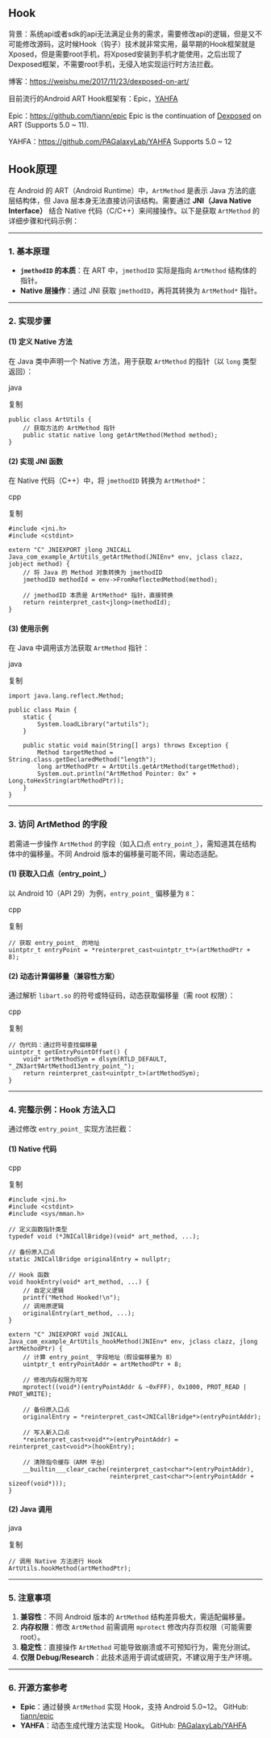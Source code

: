 ## Hook

背景：系统api或者sdk的api无法满足业务的需求，需要修改api的逻辑，但是又不可能修改源码，这时候Hook（钩子）技术就非常实用，最早期的Hook框架就是Xposed，但是需要root手机，将Xposed安装到手机才能使用，之后出现了Dexposed框架，不需要root手机，无侵入地实现运行时方法拦截。

博客：https://weishu.me/2017/11/23/dexposed-on-art/

目前流行的Android ART Hook框架有：Epic，[YAHFA](http://rk700.github.io/2017/03/30/YAHFA-introduction/)

Epic：https://github.com/tiann/epic  Epic is the continuation of [Dexposed](https://github.com/alibaba/dexposed) on ART (Supports 5.0 ~ 11).

YAHFA：https://github.com/PAGalaxyLab/YAHFA  Supports 5.0 ~ 12



## Hook原理

在 Android 的 ART（Android Runtime）中，`ArtMethod` 是表示 Java 方法的底层结构体，但 Java 层本身无法直接访问该结构。需要通过 **JNI（Java Native Interface）** 结合 Native 代码（C/C++）来间接操作。以下是获取 `ArtMethod` 的详细步骤和代码示例：

------

### **1. 基本原理**

- **`jmethodID` 的本质**：在 ART 中，`jmethodID` 实际是指向 `ArtMethod` 结构体的指针。
- **Native 层操作**：通过 JNI 获取 `jmethodID`，再将其转换为 `ArtMethod*` 指针。

------

### **2. 实现步骤**

#### **(1) 定义 Native 方法**

在 Java 类中声明一个 Native 方法，用于获取 `ArtMethod` 的指针（以 `long` 类型返回）：

java

复制

```
public class ArtUtils {
    // 获取方法的 ArtMethod 指针
    public static native long getArtMethod(Method method);
}
```

#### **(2) 实现 JNI 函数**

在 Native 代码（C++）中，将 `jmethodID` 转换为 `ArtMethod*`：

cpp

复制

```
#include <jni.h>
#include <cstdint>

extern "C" JNIEXPORT jlong JNICALL
Java_com_example_ArtUtils_getArtMethod(JNIEnv* env, jclass clazz, jobject method) {
    // 将 Java 的 Method 对象转换为 jmethodID
    jmethodID methodId = env->FromReflectedMethod(method);
    
    // jmethodID 本质是 ArtMethod* 指针，直接转换
    return reinterpret_cast<jlong>(methodId);
}
```

#### **(3) 使用示例**

在 Java 中调用该方法获取 `ArtMethod` 指针：

java

复制

```
import java.lang.reflect.Method;

public class Main {
    static {
        System.loadLibrary("artutils");
    }

    public static void main(String[] args) throws Exception {
        Method targetMethod = String.class.getDeclaredMethod("length");
        long artMethodPtr = ArtUtils.getArtMethod(targetMethod);
        System.out.println("ArtMethod Pointer: 0x" + Long.toHexString(artMethodPtr));
    }
}
```

------

### **3. 访问 ArtMethod 的字段**

若需进一步操作 `ArtMethod` 的字段（如入口点 `entry_point_`），需知道其在结构体中的偏移量。不同 Android 版本的偏移量可能不同，需动态适配。

#### **(1) 获取入口点（entry_point_）**

以 Android 10（API 29）为例，`entry_point_` 偏移量为 `8`：

cpp

复制

```
// 获取 entry_point_ 的地址
uintptr_t entryPoint = *reinterpret_cast<uintptr_t*>(artMethodPtr + 8);
```

#### **(2) 动态计算偏移量（兼容性方案）**

通过解析 `libart.so` 的符号或特征码，动态获取偏移量（需 root 权限）：

cpp

复制

```
// 伪代码：通过符号查找偏移量
uintptr_t getEntryPointOffset() {
    void* artMethodSym = dlsym(RTLD_DEFAULT, "_ZN3art9ArtMethod13entry_point_");
    return reinterpret_cast<uintptr_t>(artMethodSym);
}
```

------

### **4. 完整示例：Hook 方法入口**

通过修改 `entry_point_` 实现方法拦截：

#### **(1) Native 代码**

cpp

复制

```
#include <jni.h>
#include <cstdint>
#include <sys/mman.h>

// 定义函数指针类型
typedef void (*JNICallBridge)(void* art_method, ...);

// 备份原入口点
static JNICallBridge originalEntry = nullptr;

// Hook 函数
void hookEntry(void* art_method, ...) {
    // 自定义逻辑
    printf("Method Hooked!\n");
    // 调用原逻辑
    originalEntry(art_method, ...);
}

extern "C" JNIEXPORT void JNICALL
Java_com_example_ArtUtils_hookMethod(JNIEnv* env, jclass clazz, jlong artMethodPtr) {
    // 计算 entry_point_ 字段地址（假设偏移量为 8）
    uintptr_t entryPointAddr = artMethodPtr + 8;
    
    // 修改内存权限为可写
    mprotect((void*)(entryPointAddr & ~0xFFF), 0x1000, PROT_READ | PROT_WRITE);
    
    // 备份原入口点
    originalEntry = *reinterpret_cast<JNICallBridge*>(entryPointAddr);
    
    // 写入新入口点
    *reinterpret_cast<void**>(entryPointAddr) = reinterpret_cast<void*>(hookEntry);
    
    // 清除指令缓存（ARM 平台）
    __builtin___clear_cache(reinterpret_cast<char*>(entryPointAddr), 
                            reinterpret_cast<char*>(entryPointAddr + sizeof(void*)));
}
```

#### **(2) Java 调用**

java

复制

```
// 调用 Native 方法进行 Hook
ArtUtils.hookMethod(artMethodPtr);
```

------

### **5. 注意事项**

1. **兼容性**：不同 Android 版本的 `ArtMethod` 结构差异极大，需适配偏移量。
2. **内存权限**：修改 `ArtMethod` 前需调用 `mprotect` 修改内存页权限（可能需要 root）。
3. **稳定性**：直接操作 `ArtMethod` 可能导致崩溃或不可预知行为，需充分测试。
4. **仅限 Debug/Research**：此技术适用于调试或研究，不建议用于生产环境。

------

### **6. 开源方案参考**

- **Epic**：通过替换 `ArtMethod` 实现 Hook，支持 Android 5.0~12。
  GitHub: [tiann/epic](https://github.com/tiann/epic)
- **YAHFA**：动态生成代理方法实现 Hook。
  GitHub: [PAGalaxyLab/YAHFA](https://github.com/PAGalaxyLab/YAHFA)
